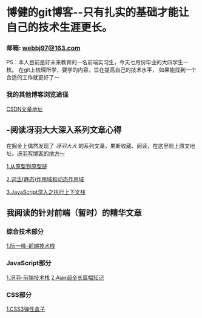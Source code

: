# 博健的git博客--只有扎实的基础才能让自己的技术生涯更长。
### 邮箱: webbj97@163.com
PS：本人目前是好未来教育的一名前端实习生，今天七月份毕业的大四学生一枚。
在git上梳理所学，要学的内容，旨在提高自己的技术水平， 如果能找到一个合适的工作就更好了～
### 我的其他博客浏览途径
[CSDN文章地址](https://blog.csdn.net/jbj6568839z)  

## -阅读冴羽大大深入系列文章心得
在掘金上偶然发现了 _冴羽大大_ 的系列文章，果断收藏、阅读，在这里附上原文地址。[冴羽写博客的地方～](https://github.com/mqyqingfeng/Blog)

[1.从原型到原型链](https://github.com/webbj97/summary/blob/master/Blog-%E6%B7%B1%E5%85%A5js%E8%AF%BB%E5%90%8E%E6%84%9F/1.%E4%BB%8E%E5%8E%9F%E5%9E%8B%E5%88%B0%E5%8E%9F%E5%9E%8B%E9%93%BE.md)  

[2.词法(静态)作用域和动态作用域](https://github.com/webbj97/summary/blob/master/Blog-%E6%B7%B1%E5%85%A5js%E8%AF%BB%E5%90%8E%E6%84%9F/2.%E8%AF%8D%E6%B3%95%E4%BD%9C%E7%94%A8%E5%9F%9F%E5%92%8C%E5%8A%A8%E6%80%81%E4%BD%9C%E7%94%A8%E5%9F%9F.md)

[3.JavaScript深入之执行上下文栈](https://github.com/webbj97/summary/blob/master/Blog-%E6%B7%B1%E5%85%A5js%E8%AF%BB%E5%90%8E%E6%84%9F/3.%E6%89%A7%E8%A1%8C%E4%B8%8A%E4%B8%8B%E6%96%87.md)
## 我阅读的针对前端（暂时）的精华文章
### 综合技术部分
[1.阮一峰-前端技术栈](https://github.com/ruanyf/jstraining/blob/master/docs/history.md) 

### JavaScript部分
[1.冴羽-前端技术栈](https://github.com/mqyqingfeng/Blog) 
[2.Ajax超全长篇幅知识](https://juejin.im/post/58c883ecb123db005311861a)

### CSS部分
[1.CSS3弹性盒子](http://www.ruanyifeng.com/blog/2015/07/flex-grammar.html)

